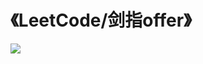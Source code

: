 # 《LeetCode/剑指offer》



 [<img src="https://img.shields.io/badge/%E7%A4%BA%E4%BE%8B-%E6%AC%A2%E8%BF%8E%E8%AE%BF%E9%97%AE-important">](https://glong1997.github.io/dsaa/)

